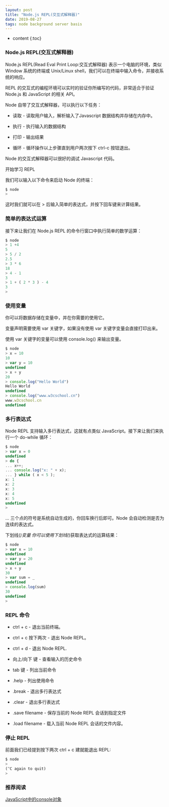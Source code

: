 ```yaml
---
layout: post
title: "Node.js REPL(交互式解释器)"
date: 2019-08-27 
tags: node background server basis
---
```






* content
{:toc}






### Node.js REPL(交互式解释器)

Node.js REPL(Read Eval Print Loop:交互式解释器) 表示一个电脑的环境，类似 Window 系统的终端或 Unix/Linux shell，我们可以在终端中输入命令，并接收系统的响应。

REPL 的交互式的编程环境可以实时的验证你所编写的代码，非常适合于验证 Node.js 和 JavaScript 的相关 API。

Node 自带了交互式解释器，可以执行以下任务：

- 读取 - 读取用户输入，解析输入了Javascript 数据结构并存储在内存中。

- 执行 - 执行输入的数据结构

- 打印 - 输出结果

- 循环 - 循环操作以上步骤直到用户两次按下 ctrl-c 按钮退出。

Node 的交互式解释器可以很好的调试 Javascript 代码。

开始学习 REPL

我们可以输入以下命令来启动 Node 的终端：

```javascript
$ node
> 
```
这时我们就可以在 > 后输入简单的表达式，并按下回车键来计算结果。

### 简单的表达式运算
接下来让我们在 Node.js REPL 的命令行窗口中执行简单的数学运算：

```javascript
$ node
> 1 +4
5
> 5 / 2
2.5
> 3 * 6
18
> 4 - 1
3
> 1 + ( 2 * 3 ) - 4
3
>
```
### 使用变量
你可以将数据存储在变量中，并在你需要的使用它。

变量声明需要使用 var 关键字，如果没有使用 var 关键字变量会直接打印出来。

使用 var 关键字的变量可以使用 console.log() 来输出变量。

```javascript
$ node
> x = 10
10
> var y = 10
undefined
> x + y
20
> console.log("Hello World")
Hello World
undefined
> console.log("www.w3cschool.cn")
www.w3cschool.cn
undefined
```
### 多行表达式
Node REPL 支持输入多行表达式，这就有点类似 JavaScript。接下来让我们来执行一个 do-while 循环：
```javascript
$ node
> var x = 0
undefined
> do {
... x++;
... console.log("x: " + x);
... } while ( x < 5 );
x: 1
x: 2
x: 3
x: 4
x: 5
undefined
>
```
... 三个点的符号是系统自动生成的，你回车换行后即可。Node 会自动检测是否为连续的表达式。

下划线(_)变量
你可以使用下划线(_)获取表达式的运算结果：
```javascript
$ node
> var x = 10
undefined
> var y = 20
undefined
> x + y
30
> var sum = _
undefined
> console.log(sum)
30
undefined
>
```
### REPL 命令
- ctrl + c - 退出当前终端。

- ctrl + c 按下两次 - 退出 Node REPL。

- ctrl + d - 退出 Node REPL.

- 向上/向下 键 - 查看输入的历史命令

- tab 键 - 列出当前命令

- .help - 列出使用命令

- .break - 退出多行表达式

- .clear - 退出多行表达式

- .save filename - 保存当前的 Node REPL 会话到指定文件

- .load filename - 载入当前 Node REPL 会话的文件内容。

### 停止 REPL
前面我们已经提到按下两次 ctrl + c 建就能退出 REPL:
```javascript
$ node
>
(^C again to quit)
>
```
### 推荐阅读 
[JavaScript中的console对象](https://www.w3cschool.cn/javascript_guide/javascript_guide-9hey2691.html)


